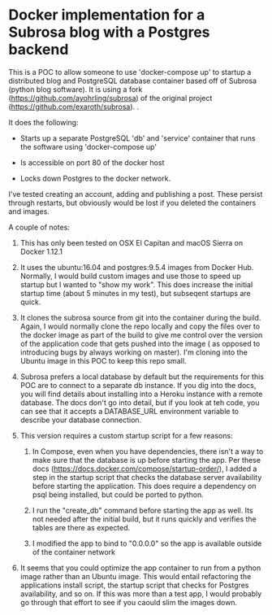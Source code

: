 # Docker implementation for a Subrosa blog with a Postgres backend

This is a POC to allow someone to use 'docker-compose up' to startup a distributed blog and PostgreSQL database container based off
of Subrosa (python blog software). It is using a fork (https://github.com/ayohrling/subrosa) of the original project (https://github.com/exaroth/subrosa).
. 

It does the following:

- Starts up a separate PostgreSQL 'db' and 'service' container that runs the software using 'docker-compose up'

- Is accessible on port 80 of the docker host

- Locks down Postgres to the docker network. 

I've tested creating an account, adding and publishing a post.  These persist through restarts, but obviously would be lost if you deleted the containers and images.

A couple of notes:

  1) This has only been tested on OSX El Capitan and macOS Sierra on Docker 1.12.1

  2) It uses the ubuntu:16.04 and postgres:9.5.4 images from Docker Hub.  Normally, I would build custom images and use those to speed up startup but I wanted to "show my work".  This does increase the initial startup time (about 5 minutes in my test), but subseqent startups are quick.
  
  3) It clones the subrosa source from git into the container during the build.  Again, I would normally clone the repo locally and copy the files over to the docker image as part of the build to give me control over the version of the application code that gets pushed into the image ( as opposed to  introducing bugs by always working on master).  I'm cloning into the Ubuntu image in this POC to keep this repo small.
  

  4) Subrosa prefers a local database by default but the requirements for this POC are to connect to a separate db instance. If you dig into the docs, you will find details about installing into a Heroku instance with a remote database.  The docs don't go into detail, but if you look at teh code, you can see that it accepts a DATABASE_URL environment variable to describe your database connection.

  5) This version requires a custom startup script for a few reasons:

        1)  In Compose, even when you have dependencies, there isn't a way to make sure that the database is up before starting the app.  Per these docs (https://docs.docker.com/compose/startup-order/), I added a step in the startup script that checks the database server availability before starting the application.  This does require a dependency on psql being installed, but could be ported to python.

        2) I run the "create_db" command before starting the app as well.  Its not needed after the initial build, but it runs quickly and verifies the tables are there as expected.

        3) I modified the app to bind to "0.0.0.0" so the app is available outside of the container network

  6) It seems that you could optimize the app container to run from a python image rather than an Ubuntu image.  This would entail refactoring the applications install script, the startup script that checks for Postgres availability, and so on.  If this was more than a test app, I would probably go through that effort to see if you caould slim the images down.
  
